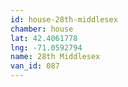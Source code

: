 ```yaml
---
id: house-28th-middlesex
chamber: house
lat: 42.4061778
lng: -71.0592794
name: 28th Middlesex
van_id: 087
---
```

